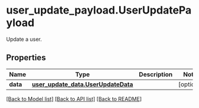 # user_update_payload.UserUpdatePayload

Update a user.
## Properties
Name | Type | Description | Notes
------------ | ------------- | ------------- | -------------
**data** | [**user_update_data.UserUpdateData**](UserUpdateData.md) |  | [optional] 

[[Back to Model list]](../README.md#documentation-for-models) [[Back to API list]](../README.md#documentation-for-api-endpoints) [[Back to README]](../README.md)


